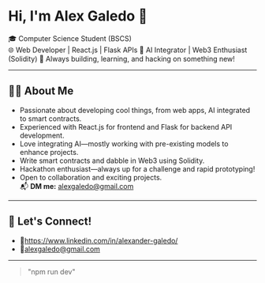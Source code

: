 # Hi, I'm Alex Galedo 👋

🎓 Computer Science Student (BSCS)  
🌐 Web Developer | React.js | Flask APIs
🧠 AI Integrator | Web3 Enthusiast (Solidity) 
🚀 Always building, learning, and hacking on something new!

---

## 👨‍💻 About Me

- Passionate about developing cool things, from web apps, AI integrated to smart contracts.
- Experienced with React.js for frontend and Flask for backend API development.
- Love integrating AI—mostly working with pre-existing models to enhance projects.
- Write smart contracts and dabble in Web3 using Solidity.
- Hackathon enthusiast—always up for a challenge and rapid prototyping!
- Open to collaboration and exciting projects.  
  📬 **DM me:** alexgaledo@gmail.com

---

## 🤝 Let's Connect!
- 🔗https://www.linkedin.com/in/alexander-galedo/
- 📩alexgaledo@gmail.com

---
> "npm run dev"
